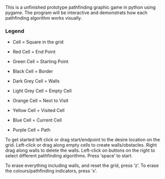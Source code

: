 This is a unfinished prototype pathfinding graphic game in python using pygame. The program will be interactive and demonstrats how each pathfinding algorithm works visually.

### Legend

- Cell = Square in the grid
- Red Cell = End Point
- Green Cell = Starting Point
- Black Cell = Border
- Dark Grey Cell = Walls
- Light Grey Cell = Empty Cell

- Orange Cell = Next to Visit
- Yellow Cell = Visited Cell
- Blue Cell = Current Cell
- Purple Cell = Path

To get started left click or drag start/endpoint to the desire location on the grid. Left-click or drag along empty cells to create walls/obstacles. Right drag along walls to delete the walls. Left-click on buttons on the right to select different pathfinding algorithms. Press ‘space’ to start.

To erase everything including walls, and reset the grid, press ‘z’. 
To erase the colours/pathfinding indicators, press ‘x’.
